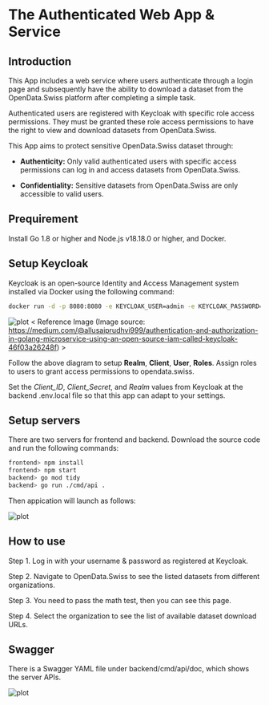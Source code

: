 # The Authenticated Web App & Service

## Introduction

This App includes a web service where users authenticate through a login page and subsequently have the ability to download a dataset from the OpenData.Swiss platform after completing a simple task.

Authenticated users are registered with Keycloak with specific role access permissions. They must be granted these role access permissions to have the right to view and download datasets from OpenData.Swiss.

This App aims to protect sensitive OpenData.Swiss dataset through:

- **Authenticity:** Only valid authenticated users with specific access permissions can log in and access datasets from OpenData.Swiss.

- **Confidentiality:** Sensitive datasets from OpenData.Swiss are only accessible to valid users.
  

## Prequirement

Install Go 1.8 or higher and Node.js v18.18.0 or higher, and Docker.


## Setup Keycloak

Keycloak is an open-source Identity and Access Management system installed via Docker using the following command:
```bash
docker run -d -p 8080:8080 -e KEYCLOAK_USER=admin -e KEYCLOAK_PASSWORD=admin --name keycloak jboss/keycloak:4.1.0.Final
```
![plot](https://github.com/MeiChihChang/Authenticated-Web-Service-App/assets/37042542/a730c90f-7aef-4120-9f1c-f3fa9b5ed053)
< Reference Image (Image source: https://medium.com/@allusaiprudhvi999/authentication-and-authorization-in-golang-microservice-using-an-open-source-iam-called-keycloak-46f03a26248f) >

Follow the above diagram to setup **Realm**, **Client**, **User**, **Roles**. Assign roles to users to grant access permissions to opendata.swiss.

Set the *Client_ID*, *Client_Secret*, and *Realm* values from Keycloak at the backend .env.local file so that this app can adapt to your settings.


## Setup servers

There are two servers for frontend and backend. Download the source code and run the following commands:
```bash
frontend> npm install
frontend> npm start
backend> go mod tidy
backend> go run ./cmd/api .
```
Then appication will launch as follows:

![plot](https://github.com/MeiChihChang/Authenticated-Web-Service-App/assets/37042542/f5cc5a14-3a32-47c6-b878-6f2e421158d4)

## How to use

Step 1. Log in with your username & password as registered at Keycloak.

Step 2. Navigate to OpenData.Swiss to see the listed datasets from different organizations.

Step 3. You need to pass the math test, then you can see this page.

Step 4. Select the organization to see the list of available dataset download URLs.


## Swagger

There is a Swagger YAML file under backend/cmd/api/doc, which shows the server APIs.

![plot](https://github.com/MeiChihChang/Authenticated-Web-Service-App/assets/37042542/830f3dec-8f73-4382-bbc2-6dacd313d350)



